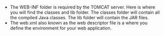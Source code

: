 - The WEB-INF folder is required by the TOMCAT server. Here is where you will find the classes and lib folder. The classes folder will contain all the compiled Java classes. The lib folder will contain the JAR files.
- The web.xml also known as the web descriptor file is a where you define the environment for your web application.
